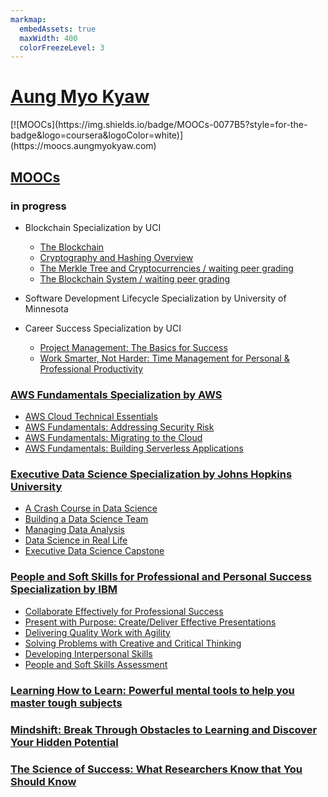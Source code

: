 ```yaml
---
markmap:
  embedAssets: true
  maxWidth: 400
  colorFreezeLevel: 3
---
```


# [Aung Myo Kyaw](https://www.aungmyokyaw.com)

<div>
 [![MOOCs](https://img.shields.io/badge/MOOCs-0077B5?style=for-the-badge&logo=coursera&logoColor=white)](https://moocs.aungmyokyaw.com)
</div>

## [MOOCs](https://moocs.aungmyokyaw.com)

### in progress

- Blockchain Specialization by UCI
  - [The Blockchain](https://www.coursera.org/account/accomplishments/certificate/6A8L86YAYGXV)
  - [Cryptography and Hashing Overview](https://www.coursera.org/account/accomplishments/certificate/2D4JE4R89J43)
  - [The Merkle Tree and Cryptocurrencies / waiting peer grading](#)
  - [The Blockchain System / waiting peer grading](#)

- Software Development Lifecycle Specialization by University of Minnesota

- Career Success Specialization by UCI
  - [Project Management: The Basics for Success](https://www.coursera.org/account/accomplishments/certificate/PY65L84X3CC3)
  - [Work Smarter, Not Harder: Time Management for Personal & Professional Productivity](https://www.coursera.org/account/accomplishments/certificate/D5YLNXLRV47V)

### [AWS Fundamentals Specialization by AWS](https://www.coursera.org/account/accomplishments/specialization/certificate/WZ2NC5LE482W)

- [AWS Cloud Technical Essentials](https://www.coursera.org/account/accomplishments/certificate/68M99ZNUD4WE)
- [AWS Fundamentals: Addressing Security Risk](https://www.coursera.org/account/accomplishments/certificate/7NNZGQ4LWGE6)
- [AWS Fundamentals: Migrating to the Cloud](https://www.coursera.org/account/accomplishments/certificate/4UAE98GYK9ZL)
- [AWS Fundamentals: Building Serverless Applications](https://www.coursera.org/account/accomplishments/certificate/YK6PX8ZWCNUY)

### [Executive Data Science Specialization by Johns Hopkins University](https://www.coursera.org/account/accomplishments/specialization/certificate/CCA4K99FLBY9)

- [A Crash Course in Data Science](https://www.coursera.org/account/accomplishments/certificate/R6RBPNAFLKK5)
- [Building a Data Science Team](https://www.coursera.org/account/accomplishments/certificate/A39XE6CPCFRK)
- [Managing Data Analysis](https://www.coursera.org/account/accomplishments/certificate/QGHH247Y3HZJ)
- [Data Science in Real Life](https://www.coursera.org/account/accomplishments/certificate/6J7XWCL3GY7Q)
- [Executive Data Science Capstone](https://www.coursera.org/account/accomplishments/certificate/8VWJC599HLVE)

### [People and Soft Skills for Professional and Personal Success Specialization by IBM](https://www.coursera.org/account/accomplishments/specialization/certificate/B7NR4R4ETSJB)

- [Collaborate Effectively for Professional Success](https://www.coursera.org/account/accomplishments/certificate/XYEPHPQZPCRK)
- [Present with Purpose: Create/Deliver Effective Presentations](https://www.coursera.org/account/accomplishments/certificate/ZUE9M3KPAJ6K)
- [Delivering Quality Work with Agility](https://www.coursera.org/account/accomplishments/certificate/QLDYNHU7GDCN)
- [Solving Problems with Creative and Critical Thinking](https://www.coursera.org/account/accomplishments/certificate/UNSACKS3P7AG)
- [Developing Interpersonal Skills](https://www.coursera.org/account/accomplishments/certificate/PUUG3VU94B9R)
- [People and Soft Skills Assessment](https://www.coursera.org/account/accomplishments/certificate/ZHL2B5JT9S7G)

### [Learning How to Learn: Powerful mental tools to help you master tough subjects](https://www.coursera.org/account/accomplishments/certificate/2UZ5KDXDHX98)

### [Mindshift: Break Through Obstacles to Learning and Discover Your Hidden Potential](https://www.coursera.org/account/accomplishments/certificate/MBB63XT9RKNB)

### [The Science of Success: What Researchers Know that You Should Know](https://www.coursera.org/account/accomplishments/certificate/3SCV47QQK7JE)
